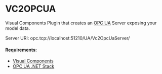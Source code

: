 # VC2OPCUA

Visual Components Plugin that creates an [OPC UA](https://opcfoundation.org/about/opc-technologies/opc-ua/) Server exposing your model data.

Server URI: opc.tcp://localhost:51210/UA/Vc2OpcUaServer/

#### Requirements:
 - [Visual Components](https://visualcomponents.com/)
 - [OPC UA .NET Stack](https://github.com/OPCFoundation/UA-.NETStandard)
